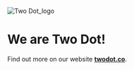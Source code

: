 ![Two Dot_logo](https://twodot.co/static/media/Two_Dot_pink.8d6760fb2fdeae6a13e8.png)

# We are Two Dot!
Find out more on our website **[twodot.co](https://twodot.co)**.
